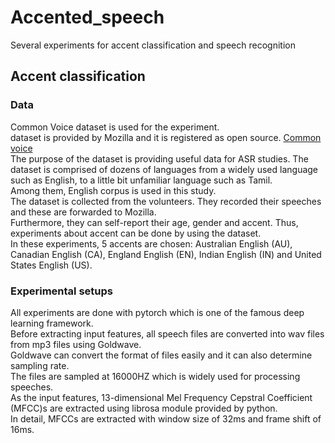 # Accented_speech
Several experiments for accent classification and speech recognition
## Accent classification
### Data
Common Voice dataset is used for the experiment.  
dataset is provided by Mozilla and it is registered as open source. [Common voice](https://commonvoice.mozilla.org/ko)  
The purpose of the dataset is providing useful data for ASR studies. The dataset is comprised of dozens of languages from a widely used language such as English, to a little bit unfamiliar language such as Tamil.  
Among them, English corpus is used in this study.  
The dataset is collected from the volunteers. They recorded their speeches and these are forwarded to Mozilla.  
Furthermore, they can self-report their age, gender and accent. Thus, experiments about accent can be done by using the dataset.  
In these experiments, 5 accents are chosen: Australian English (AU), Canadian English (CA), England English (EN), Indian English (IN) and United States English (US).  
### Experimental setups
All experiments are done with pytorch which is one of the famous deep learning framework.  
Before extracting input features, all speech files are converted into wav files from mp3 files using Goldwave.  
Goldwave can convert the format of files easily and it can also determine sampling rate.  
The files are sampled at 16000HZ which is widely used for processing speeches.  
As the input features, 13-dimensional Mel Frequency Cepstral Coefficient (MFCC)s are extracted using librosa module provided by python.  
In detail, MFCCs are extracted with window size of 32ms and frame shift of 16ms.  